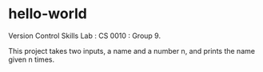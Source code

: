 # hello-world
Version Control Skills Lab : CS 0010 : Group 9.

This project takes two inputs, a name and a number n, and prints the name given n times.
